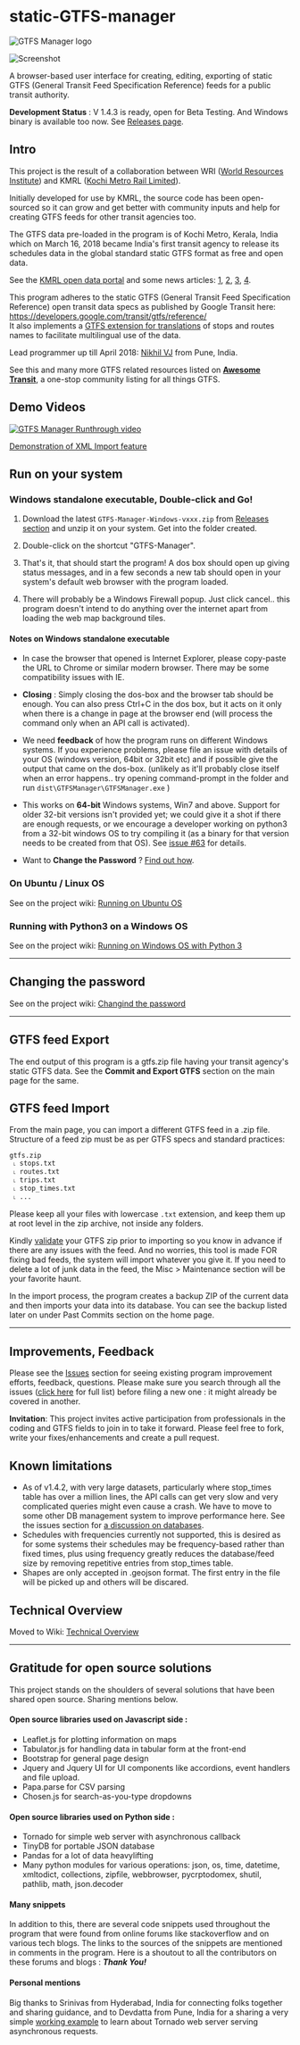 # static-GTFS-manager
![GTFS Manager logo](https://github.com/WRI-Cities/static-GTFS-manager/raw/master/extra_files/GTFS.png)  

![Screenshot](https://github.com/WRI-Cities/static-GTFS-manager/raw/master/extra_files/gtfs-routes-screenshot.png)  

A browser-based user interface for creating, editing, exporting of static GTFS (General Transit Feed Specification Reference) feeds for a public transit authority.

**Development Status** : V 1.4.3 is ready, open for Beta Testing. And Windows binary is available too now. See [Releases page](https://github.com/WRI-Cities/static-GTFS-manager/releases/).

## Intro
This project is the result of a collaboration between WRI ([World Resources Institute](http://wri-india.org/)) and KMRL ([Kochi Metro Rail Limited](http://kochimetro.org)). 

Initially developed for use by KMRL, the source code has been open-sourced so it can grow and get better with community inputs and help for creating GTFS feeds for other transit agencies too.

The GTFS data pre-loaded in the program is of Kochi Metro, Kerala, India which on March 16, 2018 became India's first transit agency to release its schedules data in the global standard static GTFS format as free and open data. 

See the [KMRL open data portal](https://kochimetro.org/open-data/) and some news articles: [1](http://www.newindianexpress.com/cities/kochi/2018/mar/17/kochi-metro-adopts-open-data-system-to-improve-access-to-its-services-1788342.html), [2](http://indianexpress.com/article/india/kochi-metro-throws-open-transit-data-to-public-on-the-lines-of-london-new-york-5100381/), [3](http://www.thehindu.com/news/cities/Kochi/open-data-to-improve-commuter-experience/article23275844.ece), [4](http://www.thehindu.com/news/cities/Kochi/kmrl-moves-a-step-ahead-to-open-up-transit-data/article23247617.ece).

This program adheres to the static GTFS (General Transit Feed Specification Reference) open transit data specs as published by Google Transit here: <https://developers.google.com/transit/gtfs/reference/>  
It also implements a [GTFS extension for translations](https://developers.google.com/transit/gtfs/reference/gtfs-extensions#translations) of stops and routes names to facilitate multilingual use of the data.

Lead programmer up till April 2018: [Nikhil VJ](https://answerquest.github.io) from Pune, India.

See this and many more GTFS related resources listed on **[Awesome Transit](https://github.com/CUTR-at-USF/awesome-transit#gtfs-tools)**, a one-stop community listing for all things GTFS.

## Demo Videos
[![GTFS Manager Runthrough video](http://img.youtube.com/vi/n8BuDM51QyU/0.jpg)](https://www.youtube.com/embed/n8BuDM51QyU?rel=0&autoplay=1 "GTFS Manager Runthrough video")

[Demonstration of XML Import feature](https://www.youtube.com/watch?v=_JYVtm-6iJg)

## Run on your system

### Windows standalone executable, Double-click and Go!
1. Download the latest `GTFS-Manager-Windows-vxxx.zip` from [Releases section](https://github.com/WRI-Cities/static-GTFS-manager/releases/) and unzip it on your system. Get into the folder created.

2. Double-click on the shortcut "GTFS-Manager".

3. That's it, that should start the program! A dos box should open up giving status messages, and in a few seconds a new tab should open in your system's default web browser with the program loaded.

4. There will probably be a Windows Firewall popup. Just click cancel.. this program doesn't intend to do anything over the internet apart from loading the web map background tiles.

#### Notes on Windows standalone  executable  
- In case the browser that opened is Internet Explorer, please copy-paste the URL to Chrome or similar modern browser. There may be some compatibility issues with IE.

- **Closing** : Simply closing the dos-box and the browser tab should be enough. You can also press Ctrl+C in the dos box, but it acts on it only when there is a change in page at the browser end (will process the command only when an API call is activated).

- We need **feedback** of how the program runs on different Windows systems. If you experience problems, please file an issue with details of your OS (windows version, 64bit or 32bit etc) and if possible give the output that came on the dos-box. (unlikely as it'll probably close itself when an error happens.. try opening command-prompt in the folder and run `dist\GTFSManager\GTFSManager.exe` )

- This works on **64-bit** Windows systems, Win7 and above. Support for older 32-bit versions isn't provided yet; we could give it a shot if there are enough requests, or we encourage a developer working on python3 from a 32-bit windows OS to try compiling it (as a binary for that version needs to be created from that OS). See [issue #63](https://github.com/WRI-Cities/static-GTFS-manager/issues/) for details.

- Want to **Change the Password** ? [Find out how](https://github.com/WRI-Cities/static-GTFS-manager/wiki/Changing-the-password#changing-the-password-on-windows).

### On Ubuntu / Linux OS
See on the project wiki: [Running on Ubuntu OS](https://github.com/WRI-Cities/static-GTFS-manager/wiki/Running-on-Ubuntu-OS)

### Running with Python3 on a Windows OS
See on the project wiki: [Running on Windows OS with Python 3](https://github.com/WRI-Cities/static-GTFS-manager/wiki/Running-on-Windows-OS-with-Python-3)

----

## Changing the password
See on the project wiki: [Changind the password](https://github.com/WRI-Cities/static-GTFS-manager/wiki/Changing-the-password)

----

## GTFS feed Export
The end output of this program is a gtfs.zip file having your transit agency's static GTFS data. See the **Commit and Export GTFS** section on the main page for the same.

## GTFS feed Import
From the main page, you can import a different GTFS feed in a .zip file. Structure of a feed zip must be as per GTFS specs and standard practices:  
```
gtfs.zip
 ˪ stops.txt
 ˪ routes.txt
 ˪ trips.txt
 ˪ stop_times.txt
 ˪ ...
 ```
Please keep all your files with lowercase `.txt` extension, and keep them up at root level in the zip archive, not inside any folders.

Kindly [validate](http://gtfsfeedvalidator.transitscreen.com) your GTFS zip prior to importing so you know in advance if there are any issues with the feed. And no worries, this tool is made FOR fixing bad feeds, the system will import whatever you give it. If you need to delete a lot of junk data in the feed, the Misc > Maintenance section will be your favorite haunt.

In the import process, the program creates a backup ZIP of the current data and then imports your data into its database. You can see the backup listed later on under Past Commits section on the home page.

----

## Improvements, Feedback
Please see the [Issues](https://github.com/WRI-Cities/static-GTFS-manager/issues) section for seeing existing program improvement efforts, feedback, questions. Please make sure you search through all the issues ([click here](https://github.com/WRI-Cities/static-GTFS-manager/issues?utf8=%E2%9C%93&q=) for full list) before filing a new one : it might already be covered in another.

**Invitation**: This project invites active participation from professionals in the coding and GTFS fields to join in to take it forward. Please feel free to fork, write your fixes/enhancements and create a pull request.


## Known limitations
- As of v1.4.2, with very large datasets, particularly where stop_times table has over a million lines, the API calls can get very slow and very complicated queries might even cause a crash. We have to move to some other DB management system to improve performance here. See the issues section for [a discussion on databases](https://github.com/WRI-Cities/static-GTFS-manager/issues/4).
- Schedules with frequencies currently not supported, this is desired as for some systems their schedules may be frequency-based rather than fixed times, plus using frequency greatly reduces the database/feed size by removing repetitive entries from stop_times table.
- Shapes are only accepted in .geojson format. The first entry in the file will be picked up and others will be discared.


## Technical Overview
Moved to Wiki: [Technical Overview](https://github.com/WRI-Cities/static-GTFS-manager/wiki/Technical-Overview)

----

## Gratitude for open source solutions
This project stands on the shoulders of several solutions that have been shared open source. Sharing mentions below.

#### Open source libraries used on Javascript side : 
- Leaflet.js for plotting information on maps
- Tabulator.js for handling data in tabular form at the front-end
- Bootstrap for general page design
- Jquery and Jquery UI for UI components like accordions, event handlers and file upload.
- Papa.parse for CSV parsing
- Chosen.js for search-as-you-type dropdowns

#### Open source libraries used on Python side : 
- Tornado for simple web server with asynchronous callback
- TinyDB for portable JSON database
- Pandas for a lot of data heavylifting
- Many python modules for various operations: json, os, time, datetime, xmltodict, collections, zipfile, webbrowser, pycrptodomex, shutil, pathlib, math, json.decoder

#### Many snippets
In addition to this, there are several code snippets used throughout the program that were found from online forums like stackoverflow and on various tech blogs. The links to the sources of the snippets are mentioned in comments in the program. Here is a shoutout to all the contributors on these forums and blogs : ***Thank You!***

#### Personal mentions
Big thanks to Srinivas from Hyderabad, India for connecting folks together and sharing guidance, and to Devdatta from Pune, India for a sharing a very simple [working example](https://github.com/devdattaT/sampleTornadoApp) to learn about Tornado web server serving asynchronous requests.




